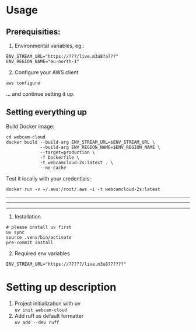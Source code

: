 
# Usage

## Prerequisities:

1. Environmental variables, eg.:

```
ENV_STREAM_URL="https://???/live.m3u8?a???"
ENV_REGION_NAME="eu-north-1"
```

2. Configure your AWS client
```
aws configure
```
... and continue setting it up.

## Setting everything up

Build Docker image:
```
cd webcam-cloud
docker build --build-arg ENV_STREAM_URL=$ENV_STREAM_URL \
             --build-arg ENV_REGION_NAME=$ENV_REGION_NAME \
             --target=production \
             -f Dockerfile \
             -t webcamcloud-2s:latest . \
             --no-cache
```

Test it locally with your credentials:
```
docker run -v ~/.aws:/root/.aws -i -t webcamcloud-2s:latest
```


---
---
---

1. Installation
```
# please install uv first
uv sync
source .venv/bin/activate
pre-commit install 
```

2. Required env variables
```
ENV_STREAM_URL="https://?????/live.m3u8??????"
```

# Setting up description
1. Project initialization with uv  
```uv init webcam-cloud```
2. Add ruff as default formatter  
```uv add --dev ruff```
